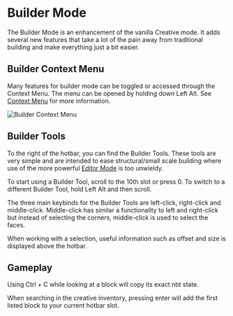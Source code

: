 # Builder Mode

The Builder Mode is an enhancement of the vanilla Creative mode. It adds several new features that take a lot of the pain away from traditional building and make everything just a bit easier.

## Builder Context Menu

Many features for builder mode can be toggled or accessed through the Context Menu. The menu can be opened by holding down Left Alt. See [Context Menu](/contextmenu/intro.md) for more information.

![Builder Context Menu](/img/AltMenuOverview.png)

## Builder Tools

To the right of the hotbar, you can find the Builder Tools. These tools are very simple and are intended to ease structural/small scale building where use of the more powerful [Editor Mode](/editor/intro.md) is too unwieldy.

To start using a Builder Tool, scroll to the 10th slot or press 0.
To switch to a different Builder Tool, hold Left Alt and then scroll.

The three main keybinds for the Builder Tools are left-click, right-click and middle-click. Middle-click has similar a functionality to left and right-click but instead of selecting the corners, middle-click is used to select the faces. 

When working with a selection, useful information such as offset and size is displayed above the hotbar.

## Gameplay

Using Ctrl + C while looking at a block will copy its exact nbt state.

When searching in the creative inventory, pressing enter will add the first listed block to your current hotbar slot.